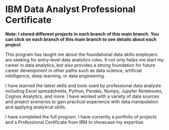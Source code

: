 # IBM Data Analyst Professional Certificate

**Note: I stored different projects in each branch of this main branch. You can click on each branch of this main branch to see details about each project**

This program has taught me about the foundational data skills employers are seeking for entry-level data analytics roles. It not only helps me start my career in data analytics, but also provides a strong foundation for future career development in other paths such as data science, artificial intelligence, deep learning, or data engineering.

I have learned the latest skills and tools used by professional data analysts including Excel spreadsheets, Python, Pandas, Numpy, Jupyter Notebooks, Cognos Analytics, and more. I have worked with a variety of data sources and project scenarios to gain practical experience with data manipulation and applying analytical skills.

I have completed the full program. I have currently a portfolio of projects and a Professional Certificate from IBM to showcase my expertise.
